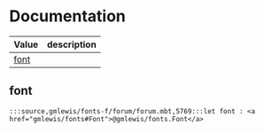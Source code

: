 # Documentation
|Value|description|
|---|---|
|[font](#font)||

## font

```moonbit
:::source,gmlewis/fonts-f/forum/forum.mbt,5769:::let font : <a href="gmlewis/fonts#Font">@gmlewis/fonts.Font</a>
```

